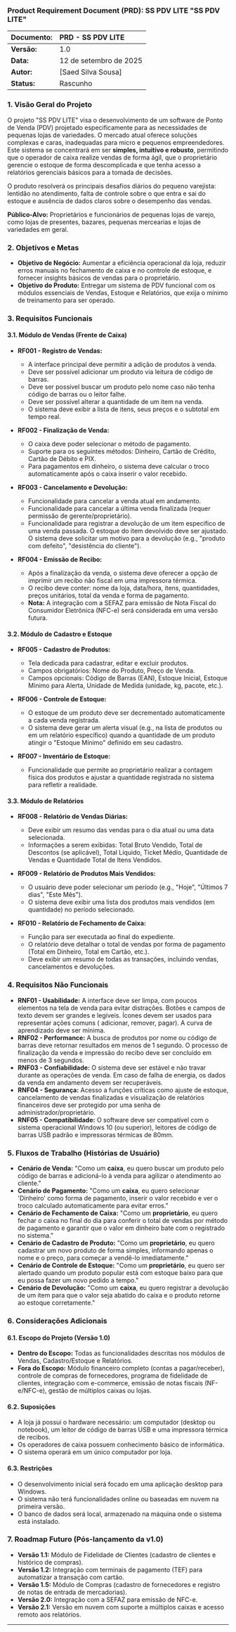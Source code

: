 ### **Product Requirement Document (PRD): SS PDV LITE   "SS PDV LITE"**

| **Documento:** | PRD - SS PDV LITE      |
|:---------------|:-----------------------|
| **Versão:**    | 1.0                    |
| **Data:**      | 12 de setembro de 2025 |
| **Autor:**     | [Saed Silva Sousa]     |
| **Status:**    | Rascunho               |

### 1. Visão Geral do Projeto

O projeto "SS PDV LITE" visa o desenvolvimento de um software de Ponto de Venda (PDV) projetado especificamente para as
necessidades de pequenas lojas de variedades. O mercado atual oferece soluções complexas e caras, inadequadas para micro
e pequenos empreendedores. Este sistema se concentrará em ser **simples, intuitivo e robusto**, permitindo que o
operador de caixa realize vendas de forma ágil, que o proprietário gerencie o estoque de forma descomplicada e que tenha
acesso a relatórios gerenciais básicos para a tomada de decisões.

O produto resolverá os principais desafios diários do pequeno varejista: lentidão no atendimento, falta de controle
sobre o que entra e sai do estoque e ausência de dados claros sobre o desempenho das vendas.

**Público-Alvo:** Proprietários e funcionários de pequenas lojas de varejo, como lojas de presentes, bazares, pequenas
mercearias e lojas de variedades em geral.

### 2. Objetivos e Metas

* **Objetivo de Negócio:** Aumentar a eficiência operacional da loja, reduzir erros manuais no fechamento de caixa e no
  controle de estoque, e fornecer insights básicos de vendas para o proprietário.
* **Objetivo do Produto:** Entregar um sistema de PDV funcional com os módulos essenciais de Vendas, Estoque e
  Relatórios, que exija o mínimo de treinamento para ser operado.

### 3. Requisitos Funcionais

#### 3.1. Módulo de Vendas (Frente de Caixa)

* **RF001 - Registro de Vendas:**
    * A interface principal deve permitir a adição de produtos à venda.
    * Deve ser possível adicionar um produto via leitura de código de barras.
    * Deve ser possível buscar um produto pelo nome caso não tenha código de barras ou o leitor falhe.
    * Deve ser possível alterar a quantidade de um item na venda.
    * O sistema deve exibir a lista de itens, seus preços e o subtotal em tempo real.

* **RF002 - Finalização de Venda:**
    * O caixa deve poder selecionar o método de pagamento.
    * Suporte para os seguintes métodos: Dinheiro, Cartão de Crédito, Cartão de Débito e PIX.
    * Para pagamentos em dinheiro, o sistema deve calcular o troco automaticamente após o caixa inserir o valor
      recebido.

* **RF003 - Cancelamento e Devolução:**
    * Funcionalidade para cancelar a venda atual em andamento.
    * Funcionalidade para cancelar a última venda finalizada (requer permissão de gerente/proprietário).
    * Funcionalidade para registrar a devolução de um item específico de uma venda passada. O estoque do item devolvido
      deve ser ajustado. O sistema deve solicitar um motivo para a devolução (e.g., "produto com defeito", "desistência
      do cliente").

* **RF004 - Emissão de Recibo:**
    * Após a finalização da venda, o sistema deve oferecer a opção de imprimir um recibo não fiscal em uma impressora
      térmica.
    * O recibo deve conter: nome da loja, data/hora, itens, quantidades, preços unitários, total da venda e forma de
      pagamento.
    * **Nota:** A integração com a SEFAZ para emissão de Nota Fiscal do Consumidor Eletrônica (NFC-e) será considerada
      em uma versão futura.

#### 3.2. Módulo de Cadastro e Estoque

* **RF005 - Cadastro de Produtos:**
    * Tela dedicada para cadastrar, editar e excluir produtos.
    * Campos obrigatórios: Nome do Produto, Preço de Venda.
    * Campos opcionais: Código de Barras (EAN), Estoque Inicial, Estoque Mínimo para Alerta, Unidade de Medida (unidade,
      kg, pacote, etc.).

* **RF006 - Controle de Estoque:**
    * O estoque de um produto deve ser decrementado automaticamente a cada venda registrada.
    * O sistema deve gerar um alerta visual (e.g., na lista de produtos ou em um relatório específico) quando a
      quantidade de um produto atingir o "Estoque Mínimo" definido em seu cadastro.

* **RF007 - Inventário de Estoque:**
    * Funcionalidade que permite ao proprietário realizar a contagem física dos produtos e ajustar a quantidade
      registrada no sistema para refletir a realidade.

#### 3.3. Módulo de Relatórios

* **RF008 - Relatório de Vendas Diárias:**
    * Deve exibir um resumo das vendas para o dia atual ou uma data selecionada.
    * Informações a serem exibidas: Total Bruto Vendido, Total de Descontos (se aplicável), Total Líquido, Ticket Médio,
      Quantidade de Vendas e Quantidade Total de Itens Vendidos.

* **RF009 - Relatório de Produtos Mais Vendidos:**
    * O usuário deve poder selecionar um período (e.g., "Hoje", "Últimos 7 dias", "Este Mês").
    * O sistema deve exibir uma lista dos produtos mais vendidos (em quantidade) no período selecionado.

* **RF010 - Relatório de Fechamento de Caixa:**
    * Função para ser executada ao final do expediente.
    * O relatório deve detalhar o total de vendas por forma de pagamento (Total em Dinheiro, Total em Cartão, etc.).
    * Deve exibir um resumo de todas as transações, incluindo vendas, cancelamentos e devoluções.

### 4. Requisitos Não Funcionais

* **RNF01 - Usabilidade:** A interface deve ser limpa, com poucos elementos na tela de venda para evitar distrações.
  Botões e campos de texto devem ser grandes e legíveis. Ícones devem ser usados para representar ações comuns (
  adicionar, remover, pagar). A curva de aprendizado deve ser mínima.
* **RNF02 - Performance:** A busca de produtos por nome ou código de barras deve retornar resultados em menos de 1
  segundo. O processo de finalização da venda e impressão do recibo deve ser concluído em menos de 3 segundos.
* **RNF03 - Confiabilidade:** O sistema deve ser estável e não travar durante as operações de venda. Em caso de falha de
  energia, os dados da venda em andamento devem ser recuperáveis.
* **RNF04 - Segurança:** Acesso a funções críticas como ajuste de estoque, cancelamento de vendas finalizadas e
  visualização de relatórios financeiros deve ser protegido por uma senha de administrador/proprietário.
* **RNF05 - Compatibilidade:** O software deve ser compatível com o sistema operacional Windows 10 (ou superior),
  leitores de código de barras USB padrão e impressoras térmicas de 80mm.

### 5. Fluxos de Trabalho (Histórias de Usuário)

* **Cenário de Venda:** "Como um **caixa**, eu quero buscar um produto pelo código de barras e adicioná-lo à venda para
  agilizar o atendimento ao cliente."
* **Cenário de Pagamento:** "Como um **caixa**, eu quero selecionar 'Dinheiro' como forma de pagamento, inserir o valor
  recebido e ver o troco calculado automaticamente para evitar erros."
* **Cenário de Fechamento de Caixa:** "Como um **proprietário**, eu quero fechar o caixa no final do dia para conferir o
  total de vendas por método de pagamento e garantir que o valor em dinheiro bate com o registrado no sistema."
* **Cenário de Cadastro de Produto:** "Como um **proprietário**, eu quero cadastrar um novo produto de forma simples,
  informando apenas o nome e o preço, para começar a vendê-lo imediatamente."
* **Cenário de Controle de Estoque:** "Como um **proprietário**, eu quero ser alertado quando um produto popular está
  com estoque baixo para que eu possa fazer um novo pedido a tempo."
* **Cenário de Devolução:** "Como um **caixa**, eu quero registrar a devolução de um item para que o valor seja abatido
  do caixa e o produto retorne ao estoque corretamente."

### 6. Considerações Adicionais

#### 6.1. Escopo do Projeto (Versão 1.0)

* **Dentro do Escopo:** Todas as funcionalidades descritas nos módulos de Vendas, Cadastro/Estoque e Relatórios.
* **Fora do Escopo:** Módulo financeiro completo (contas a pagar/receber), controle de compras de fornecedores, programa
  de fidelidade de clientes, integração com e-commerce, emissão de notas fiscais (NF-e/NFC-e), gestão de múltiplos
  caixas ou lojas.

#### 6.2. Suposições

* A loja já possui o hardware necessário: um computador (desktop ou notebook), um leitor de código de barras USB e uma
  impressora térmica de recibos.
* Os operadores de caixa possuem conhecimento básico de informática.
* O sistema operará em um único computador por loja.

#### 6.3. Restrições

* O desenvolvimento inicial será focado em uma aplicação desktop para Windows.
* O sistema não terá funcionalidades online ou baseadas em nuvem na primeira versão.
* O banco de dados será local, armazenado na máquina onde o sistema está instalado.

### 7. Roadmap Futuro (Pós-lançamento da v1.0)

* **Versão 1.1:** Módulo de Fidelidade de Clientes (cadastro de clientes e histórico de compras).
* **Versão 1.2:** Integração com terminais de pagamento (TEF) para automatizar a transação com cartão.
* **Versão 1.5:** Módulo de Compras (cadastro de fornecedores e registro de notas de entrada de mercadorias).
* **Versão 2.0:** Integração com a SEFAZ para emissão de NFC-e.
* **Versão 2.1:** Versão em nuvem com suporte a múltiplos caixas e acesso remoto aos relatórios.

---